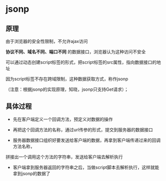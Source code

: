 # jsonp

## 原理

由于浏览器的安全性限制，不允许ajax访问

**协议不同、域名不同、端口不同** 的数据接口，浏览器认为这种访问不安全

可以通过动态创建script标签的形式，把script标签的src属性，指向数据接口的地址

因为script标签不存在跨域限制，这种数据获取方式，称作jsonp

（注意：根据jsonp的实现原理，知晓，jsonp只支持Get请求）；

## 具体过程

+ 先在客户端定义一个回调方法，预定义对数据的操作

+ 再把这个回调方法的名称，通过url传参的形式，提交到服务器的数据接口

+ 服务器数据接口组织好要发送给客户端的数据，再拿到客户端传递过来的回调方法名称，

拼接出一个调用这个方法的字符串，发送给客户端去解析执行

+ 客户端拿到服务器返回的字符串之后，当做script脚本去解析执行，这样就能拿到jsonp的数据了